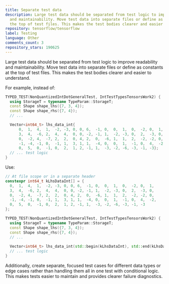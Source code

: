 ```yaml
---
title: Separate test data
description: Large test data should be separated from test logic to improve readability
  and maintainability. Move test data into separate files or define as constants at
  the top of test files. This makes the test bodies clearer and easier to understand.
repository: tensorflow/tensorflow
label: Testing
language: Other
comments_count: 3
repository_stars: 190625
---
```


Large test data should be separated from test logic to improve readability and maintainability. Move test data into separate files or define as constants at the top of test files. This makes the test bodies clearer and easier to understand.

For example, instead of:
```cpp
TYPED_TEST(NonQuantizedIntDotGeneralTest, IntTestTypesTensorsWork2) {
  using StorageT = typename TypeParam::StorageT;
  const Shape shape_lhs({7, 3, 4});
  const Shape shape_rhs({7, 4});
  // ...

  Vector<int64_t> lhs_data_int{
      0,  1,  4,  1,  -2, -3, 0, 0, 6,  -1, 0,  0,  1,  0,  -2, 0,  1,
      3,  4,  -6, 2,  4,  4,  0, 0, -2, -1, 1,  -2, -3, 0,  2,  -3, 0,
      0,  -2, 4,  -7, 2,  2,  0, 4, 2,  0,  -6, 1,  1,  2,  -2, -2, 0,
      -1, -4, -1, 0,  -1, 1,  3, 1, 1,  -4, 0,  0,  1,  -1, 0,  4,  -2,
      0,  5,  0,  -1, 0,  2,  1, 2, -1, 1,  -3, -2, -6, -3, -1, -3};
  // ... test logic
}
```

Use:
```cpp
// At file scope or in a separate header
constexpr int64_t kLhsDataInt[] = {
  0,  1,  4,  1,  -2, -3, 0, 0, 6,  -1, 0,  0,  1,  0,  -2, 0,  1,
  3,  4,  -6, 2,  4,  4,  0, 0, -2, -1, 1,  -2, -3, 0,  2,  -3, 0,
  0,  -2, 4,  -7, 2,  2,  0, 4, 2,  0,  -6, 1,  1,  2,  -2, -2, 0,
  -1, -4, -1, 0,  -1, 1,  3, 1, 1,  -4, 0,  0,  1,  -1, 0,  4,  -2,
  0,  5,  0,  -1, 0,  2,  1, 2, -1, 1,  -3, -2, -6, -3, -1, -3
};

TYPED_TEST(NonQuantizedIntDotGeneralTest, IntTestTypesTensorsWork2) {
  using StorageT = typename TypeParam::StorageT;
  const Shape shape_lhs({7, 3, 4});
  const Shape shape_rhs({7, 4});
  // ...
  
  Vector<int64_t> lhs_data_int(std::begin(kLhsDataInt), std::end(kLhsDataInt));
  // ... test logic
}
```

Additionally, create separate, focused test cases for different data types or edge cases rather than handling them all in one test with conditional logic. This makes tests easier to maintain and provides clearer failure diagnostics.